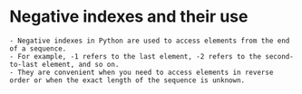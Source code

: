 # Negative indexes and their use

    - Negative indexes in Python are used to access elements from the end of a sequence. 
    - For example, -1 refers to the last element, -2 refers to the second-to-last element, and so on.
    - They are convenient when you need to access elements in reverse order or when the exact length of the sequence is unknown.
